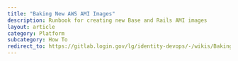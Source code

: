 ```yaml
---
title: "Baking New AWS AMI Images"
description: Runbook for creating new Base and Rails AMI images
layout: article
category: Platform
subcategory: How To
redirect_to: https://gitlab.login.gov/lg/identity-devops/-/wikis/Baking-New-AWS-AMI-Images
---
```

